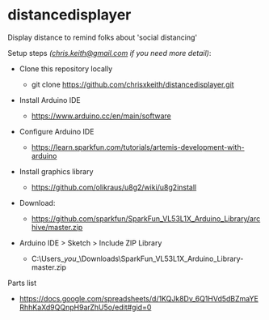 # distancedisplayer
Display distance to remind folks about 'social distancing'

Setup steps *(chris.keith@gmail.com if you need more detail)*:

- Clone this repository locally
  - git clone https://github.com/chrisxkeith/distancedisplayer.git

- Install Arduino IDE
  - https://www.arduino.cc/en/main/software

- Configure Arduino IDE
  - https://learn.sparkfun.com/tutorials/artemis-development-with-arduino

- Install graphics library
  - https://github.com/olikraus/u8g2/wiki/u8g2install

- Download:
  - https://github.com/sparkfun/SparkFun_VL53L1X_Arduino_Library/archive/master.zip

- Arduino IDE > Sketch > Include ZIP Library
  - C:\Users\__you__\Downloads\SparkFun_VL53L1X_Arduino_Library-master.zip

Parts list
- https://docs.google.com/spreadsheets/d/1KQJk8Dv_6Q1HVd5dBZmaYERhhKaXd9QQnpH9arZhU5o/edit#gid=0
